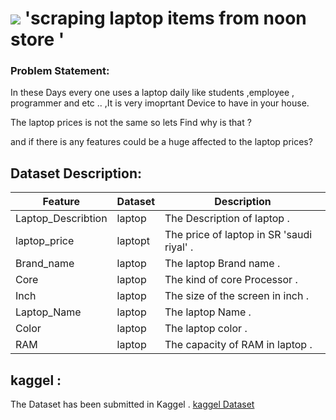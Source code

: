 # ![](https://ga-dash.s3.amazonaws.com/production/assets/logo-9f88ae6c9c3871690e33280fcf557f33.png)  'scraping laptop items  from noon store '

### Problem Statement:

In these Days every one uses a laptop daily like students ,employee , programmer and etc .. ,It  is very imoprtant Device to have in your house.

The laptop prices is not the same so lets Find why is that ? 

and if there is any  features could be a huge affected to the laptop prices? 


## Dataset Description:

|Feature | Dataset | Description |
|---|---|---|
|Laptop_Describtion |laptop|The Description of laptop .|
|laptop_price|laptopt| The price of laptop in SR 'saudi riyal' .|
|Brand_name|laptop|The laptop Brand name .|
|Core|laptop|The kind of core Processor .|
|Inch|laptop|The size of the screen in inch .|
|Laptop_Name|laptop| The laptop Name .|
|Color|laptop| The laptop color .|
|RAM|laptop| The capacity of RAM in laptop .|



## kaggel :
The Dataset has been submitted in Kaggel .
[kaggel Dataset ](https://www.kaggle.com/sarahalasaadi/noon-store-laptop)
